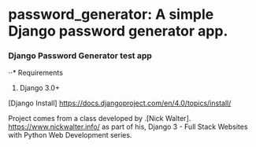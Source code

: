 # password_generator: A simple Django password generator app.

### Django Password Generator test app

⋅⋅* Requirements
1. Django 3.0+

[Django Install] https://docs.djangoproject.com/en/4.0/topics/install/

Project comes from a class developed by .[Nick Walter]. https://www.nickwalter.info/ as part of his, Django 3 - Full Stack Websites with Python Web Development series.
